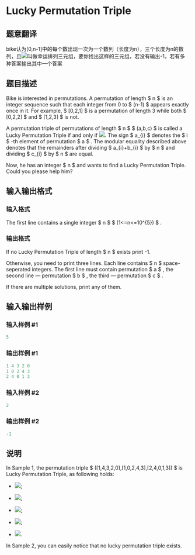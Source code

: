 # Lucky Permutation Triple

## 题意翻译

bike认为[0,n-1]中的每个数出现一次为一个数列（长度为n），三个长度为n的数列，且![](http://codeforces.com/predownloaded/10/4a/104a8a429d0985a2c14e7bf3482a92b9c849276c.png)叫做幸运排列三元组，要你找出这样的三元组，若没有输出-1，若有多种答案输出其中一个答案

## 题目描述

Bike is interested in permutations. A permutation of length $ n $ is an integer sequence such that each integer from 0 to $ (n-1) $ appears exactly once in it. For example, $ [0,2,1] $ is a permutation of length 3 while both $ [0,2,2] $ and $ [1,2,3] $ is not.

A permutation triple of permutations of length $ n $ $ (a,b,c) $ is called a Lucky Permutation Triple if and only if ![](https://cdn.luogu.com.cn/upload/vjudge_pic/CF303A/bd0aa9c2cfa6e7dfc9681d8813c19703f16dbc42.png). The sign $ a_{i} $ denotes the $ i $ -th element of permutation $ a $ . The modular equality described above denotes that the remainders after dividing $ a_{i}+b_{i} $ by $ n $ and dividing $ c_{i} $ by $ n $ are equal.

Now, he has an integer $ n $ and wants to find a Lucky Permutation Triple. Could you please help him?

## 输入输出格式

### 输入格式

The first line contains a single integer $ n $ $ (1<=n<=10^{5}) $ .

### 输出格式

If no Lucky Permutation Triple of length $ n $ exists print -1.

Otherwise, you need to print three lines. Each line contains $ n $ space-seperated integers. The first line must contain permutation $ a $ , the second line — permutation $ b $ , the third — permutation $ c $ .

If there are multiple solutions, print any of them.

## 输入输出样例

### 输入样例 #1

```cpp
5

```
### 输出样例 #1

```cpp
1 4 3 2 0
1 0 2 4 3
2 4 0 1 3

```
### 输入样例 #2

```cpp
2

```
### 输出样例 #2

```cpp
-1

```
## 说明

In Sample 1, the permutation triple $ ([1,4,3,2,0],[1,0,2,4,3],[2,4,0,1,3]) $ is Lucky Permutation Triple, as following holds:

- ![](https://cdn.luogu.com.cn/upload/vjudge_pic/CF303A/6124807a627fcd49ae8fab0d91c9fa90239af12b.png);

- ![](https://cdn.luogu.com.cn/upload/vjudge_pic/CF303A/598c5f3180986ca384de6df51e7cb84d8ea4e757.png);

- ![](https://cdn.luogu.com.cn/upload/vjudge_pic/CF303A/66b44a153ea212b6a13d195278ac6715ce383457.png);

- ![](https://cdn.luogu.com.cn/upload/vjudge_pic/CF303A/dd4f61ae15bc4151613d0da9fe47b466aa949e1e.png);

- ![](https://cdn.luogu.com.cn/upload/vjudge_pic/CF303A/0ea0fc069d3b3e3451d396fd4b6ef6f3d9456398.png).

In Sample 2, you can easily notice that no lucky permutation triple exists.

